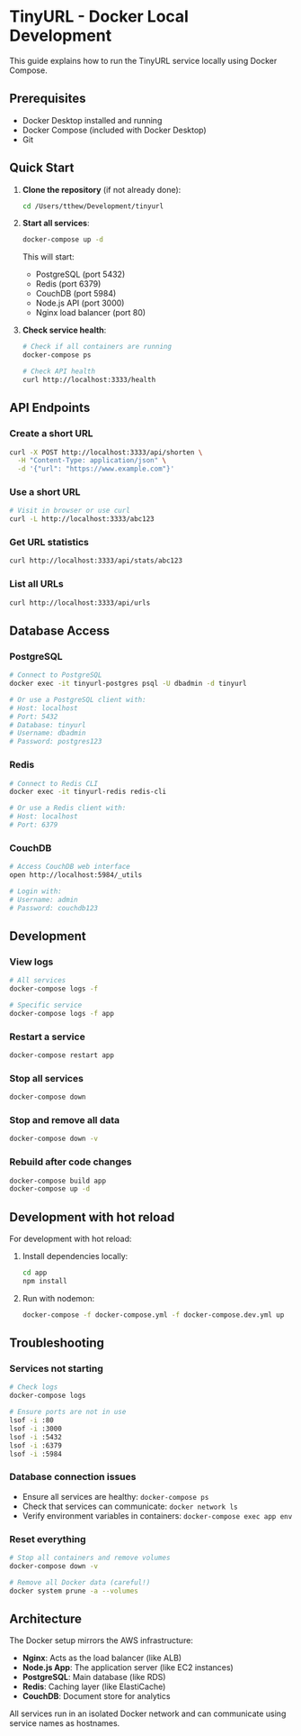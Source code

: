 # TinyURL - Docker Local Development

This guide explains how to run the TinyURL service locally using Docker Compose.

## Prerequisites

- Docker Desktop installed and running
- Docker Compose (included with Docker Desktop)
- Git

## Quick Start

1. **Clone the repository** (if not already done):
   ```bash
   cd /Users/tthew/Development/tinyurl
   ```

2. **Start all services**:
   ```bash
   docker-compose up -d
   ```

   This will start:
   - PostgreSQL (port 5432)
   - Redis (port 6379)
   - CouchDB (port 5984)
   - Node.js API (port 3000)
   - Nginx load balancer (port 80)

3. **Check service health**:
   ```bash
   # Check if all containers are running
   docker-compose ps

   # Check API health
   curl http://localhost:3333/health
   ```

## API Endpoints

### Create a short URL
```bash
curl -X POST http://localhost:3333/api/shorten \
  -H "Content-Type: application/json" \
  -d '{"url": "https://www.example.com"}'
```

### Use a short URL
```bash
# Visit in browser or use curl
curl -L http://localhost:3333/abc123
```

### Get URL statistics
```bash
curl http://localhost:3333/api/stats/abc123
```

### List all URLs
```bash
curl http://localhost:3333/api/urls
```

## Database Access

### PostgreSQL
```bash
# Connect to PostgreSQL
docker exec -it tinyurl-postgres psql -U dbadmin -d tinyurl

# Or use a PostgreSQL client with:
# Host: localhost
# Port: 5432
# Database: tinyurl
# Username: dbadmin
# Password: postgres123
```

### Redis
```bash
# Connect to Redis CLI
docker exec -it tinyurl-redis redis-cli

# Or use a Redis client with:
# Host: localhost
# Port: 6379
```

### CouchDB
```bash
# Access CouchDB web interface
open http://localhost:5984/_utils

# Login with:
# Username: admin
# Password: couchdb123
```

## Development

### View logs
```bash
# All services
docker-compose logs -f

# Specific service
docker-compose logs -f app
```

### Restart a service
```bash
docker-compose restart app
```

### Stop all services
```bash
docker-compose down
```

### Stop and remove all data
```bash
docker-compose down -v
```

### Rebuild after code changes
```bash
docker-compose build app
docker-compose up -d
```

## Development with hot reload

For development with hot reload:

1. Install dependencies locally:
   ```bash
   cd app
   npm install
   ```

2. Run with nodemon:
   ```bash
   docker-compose -f docker-compose.yml -f docker-compose.dev.yml up
   ```

## Troubleshooting

### Services not starting
```bash
# Check logs
docker-compose logs

# Ensure ports are not in use
lsof -i :80
lsof -i :3000
lsof -i :5432
lsof -i :6379
lsof -i :5984
```

### Database connection issues
- Ensure all services are healthy: `docker-compose ps`
- Check that services can communicate: `docker network ls`
- Verify environment variables in containers: `docker-compose exec app env`

### Reset everything
```bash
# Stop all containers and remove volumes
docker-compose down -v

# Remove all Docker data (careful!)
docker system prune -a --volumes
```

## Architecture

The Docker setup mirrors the AWS infrastructure:
- **Nginx**: Acts as the load balancer (like ALB)
- **Node.js App**: The application server (like EC2 instances)
- **PostgreSQL**: Main database (like RDS)
- **Redis**: Caching layer (like ElastiCache)
- **CouchDB**: Document store for analytics

All services run in an isolated Docker network and can communicate using service names as hostnames.